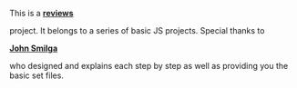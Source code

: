 This is a
<a href="https://github.com/Hcmwebs/reviews.git" target="_blank" rel="noopener noreferrer">
<strong>reviews</strong>

</a>
 project. It belongs to a series of basic JS projects. Special thanks to
<a
href="https://www.johnsmilga.com/projects"
target="\_blank"
rel="noopener noreferrer"

> <strong>John Smilga</strong></a>

who designed and explains each step by step as well as providing you the basic set files.
